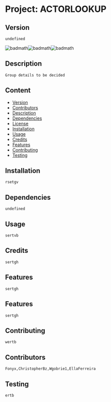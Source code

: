 # Project: ACTORLOOKUP

## Version

```undefined```

![badmath](https://img.shields.io/github/languages/count/Fonyx/actorLookup)![badmath](https://img.shields.io/github/commit-activity/m/Fonyx/actorLookup)![badmath](https://img.shields.io/github/contributors/Fonyx/actorLookup)

## Description

```Group details to be decided```

## Content 

- [Version](#version)
- [Contributors](#contributors)
- [Description](#description)
- [Dependencies](#dependencies)
- [License](#license)
- [Installation](#installation)
- [Usage](#usage)
- [Credits](#credits)
- [Features](#features)
- [Contributing](#contributing)
- [Testing](#testing)


## Installation

```rsetgv ```

## Dependencies

```undefined```

## Usage

```sertvb```

## Credits

```sertgh```

## Features

```sertgh```

## Features

```sertgh```

## Contributing

```wertb```

## Contributors

```Fonyx,ChristopherBz,Wgobrie1,EllaFerreira```

## Testing

```ertb```

